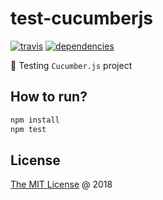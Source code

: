 # test-cucumberjs

[![travis](https://img.shields.io/travis/piecioshka/test-cucumberjs.svg)](https://travis-ci.org/piecioshka/test-cucumberjs)
[![dependencies](https://david-dm.org/piecioshka/test-cucumberjs.svg)](https://github.com/piecioshka/test-cucumberjs)

:ledger: Testing `Cucumber.js` project

## How to run?

```bash
npm install
npm test
```

## License

[The MIT License](http://piecioshka.mit-license.org) @ 2018

